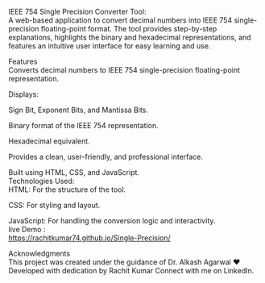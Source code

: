 IEEE 754 Single Precision Converter Tool:<br>
A web-based application to convert decimal numbers into IEEE 754 single-precision floating-point format. The tool provides step-by-step explanations, highlights the binary and hexadecimal representations, and features an intuitive user interface for easy learning and use.<br>

Features <br>
Converts decimal numbers to IEEE 754 single-precision floating-point representation.<br>

Displays:<br>

Sign Bit, Exponent Bits, and Mantissa Bits.

Binary format of the IEEE 754 representation.

Hexadecimal equivalent.<br>

Provides a clean, user-friendly, and professional interface.<br>

Built using HTML, CSS, and JavaScript.<br>
Technologies Used: <br>
HTML: For the structure of the tool.<br>

CSS: For styling and layout.<br>

JavaScript: For handling the conversion logic and interactivity.<br>
live Demo :<br>
https://rachitkumar74.github.io/Single-Precision/

Acknowledgments<br>
This project was created under the guidance of Dr. Alkash Agarwal ❤ Developed with dedication by Rachit Kumar Connect with me on LinkedIn.

